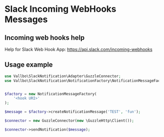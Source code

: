 # Slack Incoming WebHooks Messages

## Incoming web hooks help

Help for Slack Web Hook App: <https://api.slack.com/incoming-webhooks>

## Usage example

```php
use Vallbo\SlackNotification\Adapter\GuzzleConnector;
use Vallbo\SlackNotification\NotificationFactory\NotificationMessageFactory;


$factory = new NotificationMessageFactory(
    '<hook URI>'
);

$message = $factory->createNotificationMessage('TEST', 'fun');

$connector = new GuzzleConnector(new \GuzzleHttp\Client());

$connector->sendNotification($message);
```
